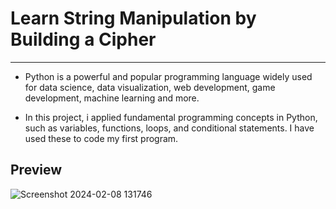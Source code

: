 # Learn String Manipulation by Building a Cipher
-------
- Python is a powerful and popular programming language widely used for data science, data visualization, web development, game development, machine learning and more.

- In this project, i applied fundamental programming concepts in Python, such as variables, functions, loops, and conditional statements. I have used these to code my first program.

## Preview

![Screenshot 2024-02-08 131746](https://github.com/VivekKumar-8287/String-Manipulation-by-Building-a-Cipher/assets/104918205/d1613fbe-76d6-4abb-ba8c-94bc908d8f0c)
